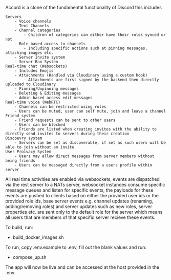 Accord is a clone of the fundamental functionality of Discord this includes

    Servers
        - Voice channels
        - Text Channels
        - Channel categories
            - Children of categories can either have their roles synced or not
        - Role based access to channels
            - Including specific actions such at pinning messages, attaching images etc.
        - Server Invite system
        - Server Ban System
    Real-time chat (Websockets)
        - Includes Emojis
        - Attachments (Handled via Cloudinary using a custom hook)
            - Attachments are first signed by the backend then directly uploaded to Cloudinary
        - Pinning/Unpinning messages
        - Deleting & Editing messages
        - Admin based access edit messages
    Real-time voice (WebRTC)
        - Channels can be restricted using roles
        - Users can be muted, user can self mute, join and leave a channel
    Friend system
        - Friend requests can be sent to other users
        - Users can be blocked
        - Friends are listed when creating invites with the ability to directly send invites to servers during their creation
    Discoevry system
        - Servers can be set as discoverable, if set as such users will be able to join without an invite
    User Proivacy System
        - Users may allow direct messages from server members without being friends
        - Users can be messaged directly from a users profile within server

All real time activities are enabled via websockets, events are dispatched via the rest server to a NATs server, websocket instances consume specific message queues and listen for specific events, the payloads for these events are pushed to clients based on either the provided user ids or the provided role ids, base server events e.g. channel updates (renaming, adding/removing roles) and server updates such as new roles, server properties etc. are sent only to the default role for the server which means all users that are members of that specific server recieve these events.

To build, run:

- build_docker_images.sh

To run, copy .env.example to .env, fill out the blank values and run:

- compose_up.sh

The app will now be live and can be accessed at the host provided in the .env.
